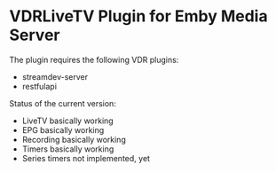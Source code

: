 VDRLiveTV Plugin for Emby Media Server
======================================

The plugin requires the following VDR plugins:

* streamdev-server
* restfulapi
 

Status of the current version:

* LiveTV basically working
* EPG basically working
* Recording basically working
* Timers basically working
* Series timers not implemented, yet
